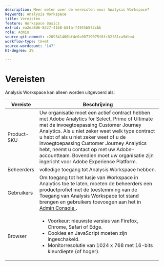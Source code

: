 ```yaml
---
description: Meer weten over de vereisten voor Analysis Workspace?
keywords: Analysis Workspace
title: Vereisten
feature: Workspace Basics
exl-id: ea2ea8d6-8327-4168-b81a-f4945b572cbb
role: Admin
source-git-commit: c209341400bf4e0c00719075f0fc82f81ca9dbb4
workflow-type: tm+mt
source-wordcount: '147'
ht-degree: 2%

---
```


# Vereisten

Analysis Workspace kan alleen worden uitgevoerd als:

| Vereiste | Beschrijving |
|--- |--- |
| Product-SKU | Uw organisatie moet een actief contract hebben met Adobe Analytics for Select, Prime of Ultimate met de invoegtoepassing Customer Journey Analytics. Als u niet zeker weet welk type contract u hebt of als u niet zeker weet of u de invoegtoepassing Customer Journey Analytics hebt, neemt u contact op met uw Adobe-accountteam. Bovendien moet uw organisatie zijn ingericht voor Adobe Experience Platform. |
| Beheerders | volledige toegang tot Analysis Workspace hebben. |
| Gebruikers | Om toegang tot het lusje van Workspace in Analytics toe te laten, moeten de beheerders een productprofiel met de toestemming van de Toegang van Analysis Workspace tot stand brengen en gebruikers toevoegen aan het in [ Admin Console ](/help/technotes/access-control.md). |
| Browser | <ul><li>Voorkeur: nieuwste versies van Firefox, Chrome, Safari of Edge.</li><li>Cookies en JavaScript moeten zijn ingeschakeld.</li><li>Monitorresolutie van 1024 x 768 met 16-bits kleurdiepte (of hoger).</li></ul> |
